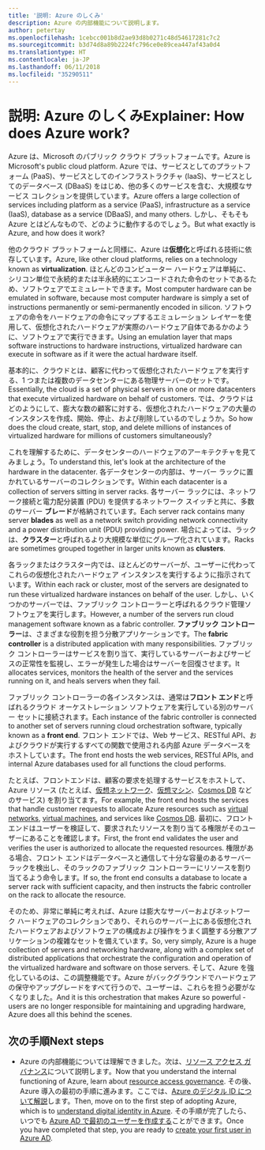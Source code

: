 ```yaml
---
title: '説明: Azure のしくみ'
description: Azure の内部機能について説明します。
author: petertay
ms.openlocfilehash: 1cebcc001b8d2ae93d8b0271c48d54617281c7c2
ms.sourcegitcommit: b3d74d8a89b2224fc796ce0e89cea447af43a0d4
ms.translationtype: HT
ms.contentlocale: ja-JP
ms.lasthandoff: 06/11/2018
ms.locfileid: "35290511"
---
```

# <a name="explainer-how-does-azure-work"></a><span data-ttu-id="78888-103">説明: Azure のしくみ</span><span class="sxs-lookup"><span data-stu-id="78888-103">Explainer: How does Azure work?</span></span>

<span data-ttu-id="78888-104">Azure は、Microsoft のパブリック クラウド プラットフォームです。</span><span class="sxs-lookup"><span data-stu-id="78888-104">Azure is Microsoft's public cloud platform.</span></span> <span data-ttu-id="78888-105">Azure では、サービスとしてのプラットフォーム (PaaS)、サービスとしてのインフラストラクチャ (IaaS)、サービスとしてのデータベース (DBaaS) をはじめ、他の多くのサービスを含む、大規模なサービス コレクションを提供しています。</span><span class="sxs-lookup"><span data-stu-id="78888-105">Azure offers a large collection of services including platform as a service (PaaS), infrastructure as a service (IaaS), database as a service (DBaaS), and many others.</span></span> <span data-ttu-id="78888-106">しかし、そもそも Azure とはどんなもので、どのように動作するのでしょう。</span><span class="sxs-lookup"><span data-stu-id="78888-106">But what exactly is Azure, and how does it work?</span></span>

<span data-ttu-id="78888-107">他のクラウド プラットフォームと同様に、Azure は**仮想化**と呼ばれる技術に依存しています。</span><span class="sxs-lookup"><span data-stu-id="78888-107">Azure, like other cloud platforms, relies on a technology known as **virtualization**.</span></span> <span data-ttu-id="78888-108">ほとんどのコンピューター ハードウェアは単純に、シリコン単位で永続的または半永続的にエンコードされた命令のセットであるため、ソフトウェアでエミュレートできます。</span><span class="sxs-lookup"><span data-stu-id="78888-108">Most computer hardware can be emulated in software, because most computer hardware is simply a set of instructions permanently or semi-permanently encoded in silicon.</span></span> <span data-ttu-id="78888-109">ソフトウェアの命令をハードウェアの命令にマップするエミュレーション レイヤーを使用して、仮想化されたハードウェアが実際のハードウェア自体であるかのように、ソフトウェアで実行できます。</span><span class="sxs-lookup"><span data-stu-id="78888-109">Using an emulation layer that maps software instructions to hardware instructions, virtualized hardware can execute in software as if it were the actual hardware itself.</span></span>

<span data-ttu-id="78888-110">基本的に、クラウドとは、顧客に代わって仮想化されたハードウェアを実行する、1 つまたは複数のデータセンターにある物理サーバーのセットです。</span><span class="sxs-lookup"><span data-stu-id="78888-110">Essentially, the cloud is a set of physical servers in one or more datacenters that execute virtualized hardware on behalf of customers.</span></span> <span data-ttu-id="78888-111">では、クラウドはどのようにして、膨大な数の顧客に対する、仮想化されたハードウェアの大量のインスタンスを作成、開始、停止、および削除しているのでしょうか。</span><span class="sxs-lookup"><span data-stu-id="78888-111">So how does the cloud create, start, stop, and delete millions of instances of virtualized hardware for millions of customers simultaneously?</span></span>

<span data-ttu-id="78888-112">これを理解するために、データセンターのハードウェアのアーキテクチャを見てみましょう。</span><span class="sxs-lookup"><span data-stu-id="78888-112">To understand this, let's look at the architecture of the hardware in the datacenter.</span></span>  <span data-ttu-id="78888-113">各データセンターの内部は、サーバー ラックに置かれているサーバーのコレクションです。</span><span class="sxs-lookup"><span data-stu-id="78888-113">Within each datacenter is a collection of servers sitting in server racks.</span></span> <span data-ttu-id="78888-114">各サーバー ラックには、ネットワーク接続と電力配分装置 (PDU) を提供するネットワーク スイッチと共に、多数のサーバー **ブレード**が格納されています。</span><span class="sxs-lookup"><span data-stu-id="78888-114">Each server rack contains many server **blades** as well as a network switch providing network connectivity and a power distribution unit (PDU) providing power.</span></span> <span data-ttu-id="78888-115">場合によっては、ラックは、**クラスター**と呼ばれるより大規模な単位にグループ化されています。</span><span class="sxs-lookup"><span data-stu-id="78888-115">Racks are sometimes grouped together in larger units known as **clusters**.</span></span> 

<span data-ttu-id="78888-116">各ラックまたはクラスター内では、ほとんどのサーバーが、ユーザーに代わってこれらの仮想化されたハードウェア インスタンスを実行するように指示されています。</span><span class="sxs-lookup"><span data-stu-id="78888-116">Within each rack or cluster, most of the servers are designated to run these virtualized hardware instances on behalf of the user.</span></span> <span data-ttu-id="78888-117">しかし、いくつかのサーバーでは、ファブリック コントローラーと呼ばれるクラウド管理ソフトウェアを実行します。</span><span class="sxs-lookup"><span data-stu-id="78888-117">However, a number of the servers run cloud management software known as a fabric controller.</span></span> <span data-ttu-id="78888-118">**ファブリック コントローラー**は、さまざまな役割を担う分散アプリケーションです。</span><span class="sxs-lookup"><span data-stu-id="78888-118">The **fabric controller** is a distributed application with many responsibilities.</span></span> <span data-ttu-id="78888-119">ファブリック コントローラーはサービスを割り当て、実行しているサーバーおよびサービスの正常性を監視し、エラーが発生した場合はサーバーを回復させます。</span><span class="sxs-lookup"><span data-stu-id="78888-119">It allocates services, monitors the health of the server and the services running on it, and heals servers when they fail.</span></span>

<span data-ttu-id="78888-120">ファブリック コントローラーの各インスタンスは、通常は**フロント エンド**と呼ばれるクラウド オーケストレーション ソフトウェアを実行している別のサーバー セットに接続されます。</span><span class="sxs-lookup"><span data-stu-id="78888-120">Each instance of the fabric controller is connected to another set of servers running cloud orchestration software, typically known as a **front end**.</span></span> <span data-ttu-id="78888-121">フロント エンドでは、Web サービス、RESTful API、およびクラウドが実行するすべての関数で使用される内部 Azure データベースをホストしています。</span><span class="sxs-lookup"><span data-stu-id="78888-121">The front end hosts the web services, RESTful APIs, and internal Azure databases used for all functions the cloud performs.</span></span> 

<span data-ttu-id="78888-122">たとえば、フロントエンドは、顧客の要求を処理するサービスをホストして、Azure リソース (たとえば、[仮想ネットワーク][vnet]、[仮想マシン][vms]、[Cosmos DB][cosmosdb] などのサービス) を割り当てます。</span><span class="sxs-lookup"><span data-stu-id="78888-122">For example, the front end hosts the services that handle customer requests to allocate Azure resources such as [virtual networks][vnet], [virtual machines][vms], and services like [Cosmos DB][cosmosdb].</span></span> <span data-ttu-id="78888-123">最初に、フロント エンドはユーザーを検証して、要求されたリソースを割り当てる権限がそのユーザーにあることを確認します。</span><span class="sxs-lookup"><span data-stu-id="78888-123">First, the front end validates the user and verifies the user is authorized to allocate the requested resources.</span></span> <span data-ttu-id="78888-124">権限がある場合、フロント エンドはデータベースと通信して十分な容量のあるサーバー ラックを検出し、そのラックのファブリック コントローラーにリソースを割り当てるよう命令します。</span><span class="sxs-lookup"><span data-stu-id="78888-124">If so, the front end consults a database to locate a server rack with sufficient capacity, and then instructs the fabric controller on the rack to allocate the resource.</span></span>

<span data-ttu-id="78888-125">そのため、非常に単純に考えれば、Azure は膨大なサーバーおよびネットワーク ハードウェアのコレクションであり、それらのサーバー上にある仮想化されたハードウェアおよびソフトウェアの構成および操作をうまく調整する分散アプリケーションの複雑なセットを備えています。</span><span class="sxs-lookup"><span data-stu-id="78888-125">So, very simply, Azure is a huge collection of servers and networking hardware, along with a complex set of distributed applications that orchestrate the configuration and operation of the virtualized hardware and software on those servers.</span></span> <span data-ttu-id="78888-126">そして、Azure を強化しているのは、この調整機能です。Azure がバックグラウンドでハードウェアの保守やアップグレードをすべて行うので、ユーザーは、これらを担う必要がなくなりました。</span><span class="sxs-lookup"><span data-stu-id="78888-126">And it is this orchestration that makes Azure so powerful - users are no longer responsible for maintaining and upgrading hardware, Azure does all this behind the scenes.</span></span> 

## <a name="next-steps"></a><span data-ttu-id="78888-127">次の手順</span><span class="sxs-lookup"><span data-stu-id="78888-127">Next steps</span></span>

* <span data-ttu-id="78888-128">Azure の内部機能については理解できました。次は、[リソース アクセス ガバナンス](governance-explainer.md)について説明します。</span><span class="sxs-lookup"><span data-stu-id="78888-128">Now that you understand the internal functioning of Azure, learn about [resource access governance](governance-explainer.md).</span></span> <span data-ttu-id="78888-129">その後、Azure 導入の最初の手順に進みます。ここでは、[Azure のデジタル ID について解説](tenant-explainer.md)します。</span><span class="sxs-lookup"><span data-stu-id="78888-129">Then, move on to the first step of adopting Azure, which is to [understand digital identity in Azure](tenant-explainer.md).</span></span> <span data-ttu-id="78888-130">その手順が完了したら、いつでも [Azure AD で最初のユーザーを作成する][docs-add-users-to-aad]ことができます。</span><span class="sxs-lookup"><span data-stu-id="78888-130">Once you have completed that step, you are ready to [create your first user in Azure AD][docs-add-users-to-aad].</span></span>

<!-- Links -->

[cosmosdb]: /azure/cosmos-db/introduction
[docs-add-users-to-aad]: /azure/active-directory/add-users-azure-active-directory?toc=/azure/architecture/cloud-adoption-guide/toc.json
[vms]: /azure/virtual-machines/
[vnet]: /azure/virtual-network/virtual-networks-overview
